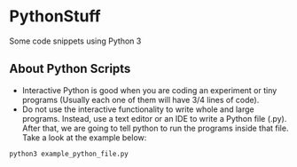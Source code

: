# PythonStuff
Some code snippets using Python 3

## About Python Scripts
* Interactive Python is good when you are coding an experiment or tiny programs (Usually each one of them will have 3/4 lines of code).
* Do not use the interactive functionality to write whole and large programs. Instead, use a text editor or an IDE to write a Python file (.py). After that, we are going to tell python to run the programs inside that file. Take a look at the example below:
```shell
python3 example_python_file.py
```
